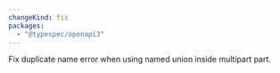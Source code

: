 ```yaml
---
changeKind: fix
packages:
  - "@typespec/openapi3"
---
```


Fix duplicate name error when using named union inside multipart part.

